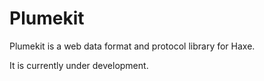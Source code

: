 Plumekit
========

Plumekit is a web data format and protocol library for Haxe.

It is currently under development.
